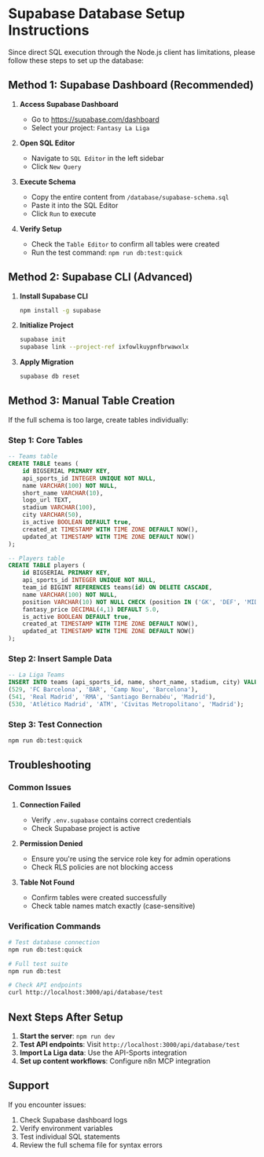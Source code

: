 # Supabase Database Setup Instructions

Since direct SQL execution through the Node.js client has limitations, please follow these steps to set up the database:

## Method 1: Supabase Dashboard (Recommended)

1. **Access Supabase Dashboard**
   - Go to https://supabase.com/dashboard
   - Select your project: `Fantasy La Liga`

2. **Open SQL Editor**
   - Navigate to `SQL Editor` in the left sidebar
   - Click `New Query`

3. **Execute Schema**
   - Copy the entire content from `/database/supabase-schema.sql`
   - Paste it into the SQL Editor
   - Click `Run` to execute

4. **Verify Setup**
   - Check the `Table Editor` to confirm all tables were created
   - Run the test command: `npm run db:test:quick`

## Method 2: Supabase CLI (Advanced)

1. **Install Supabase CLI**
   ```bash
   npm install -g supabase
   ```

2. **Initialize Project**
   ```bash
   supabase init
   supabase link --project-ref ixfowlkuypnfbrwawxlx
   ```

3. **Apply Migration**
   ```bash
   supabase db reset
   ```

## Method 3: Manual Table Creation

If the full schema is too large, create tables individually:

### Step 1: Core Tables
```sql
-- Teams table
CREATE TABLE teams (
    id BIGSERIAL PRIMARY KEY,
    api_sports_id INTEGER UNIQUE NOT NULL,
    name VARCHAR(100) NOT NULL,
    short_name VARCHAR(10),
    logo_url TEXT,
    stadium VARCHAR(100),
    city VARCHAR(50),
    is_active BOOLEAN DEFAULT true,
    created_at TIMESTAMP WITH TIME ZONE DEFAULT NOW(),
    updated_at TIMESTAMP WITH TIME ZONE DEFAULT NOW()
);

-- Players table
CREATE TABLE players (
    id BIGSERIAL PRIMARY KEY,
    api_sports_id INTEGER UNIQUE NOT NULL,
    team_id BIGINT REFERENCES teams(id) ON DELETE CASCADE,
    name VARCHAR(100) NOT NULL,
    position VARCHAR(10) NOT NULL CHECK (position IN ('GK', 'DEF', 'MID', 'FWD')),
    fantasy_price DECIMAL(4,1) DEFAULT 5.0,
    is_active BOOLEAN DEFAULT true,
    created_at TIMESTAMP WITH TIME ZONE DEFAULT NOW(),
    updated_at TIMESTAMP WITH TIME ZONE DEFAULT NOW()
);
```

### Step 2: Insert Sample Data
```sql
-- La Liga Teams
INSERT INTO teams (api_sports_id, name, short_name, stadium, city) VALUES
(529, 'FC Barcelona', 'BAR', 'Camp Nou', 'Barcelona'),
(541, 'Real Madrid', 'RMA', 'Santiago Bernabéu', 'Madrid'),
(530, 'Atlético Madrid', 'ATM', 'Cívitas Metropolitano', 'Madrid');
```

### Step 3: Test Connection
```bash
npm run db:test:quick
```

## Troubleshooting

### Common Issues

1. **Connection Failed**
   - Verify `.env.supabase` contains correct credentials
   - Check Supabase project is active

2. **Permission Denied**
   - Ensure you're using the service role key for admin operations
   - Check RLS policies are not blocking access

3. **Table Not Found**
   - Confirm tables were created successfully
   - Check table names match exactly (case-sensitive)

### Verification Commands

```bash
# Test database connection
npm run db:test:quick

# Full test suite
npm run db:test

# Check API endpoints
curl http://localhost:3000/api/database/test
```

## Next Steps After Setup

1. **Start the server**: `npm run dev`
2. **Test API endpoints**: Visit `http://localhost:3000/api/database/test`
3. **Import La Liga data**: Use the API-Sports integration
4. **Set up content workflows**: Configure n8n MCP integration

## Support

If you encounter issues:
1. Check Supabase dashboard logs
2. Verify environment variables
3. Test individual SQL statements
4. Review the full schema file for syntax errors